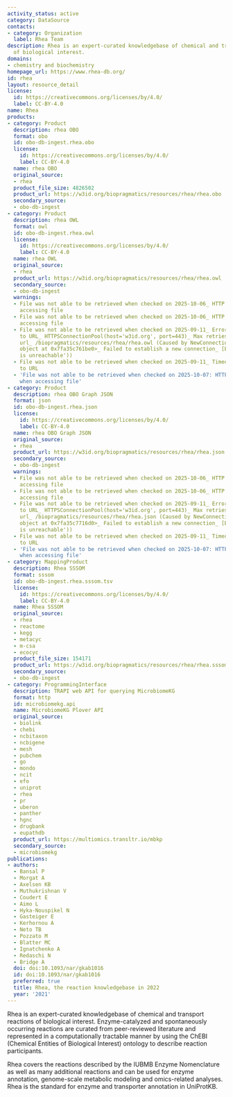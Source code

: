 ```yaml
---
activity_status: active
category: DataSource
contacts:
- category: Organization
  label: Rhea Team
description: Rhea is an expert-curated knowledgebase of chemical and transport reactions
  of biological interest.
domains:
- chemistry and biochemistry
homepage_url: https://www.rhea-db.org/
id: rhea
layout: resource_detail
license:
  id: https://creativecommons.org/licenses/by/4.0/
  label: CC-BY-4.0
name: Rhea
products:
- category: Product
  description: rhea OBO
  format: obo
  id: obo-db-ingest.rhea.obo
  license:
    id: https://creativecommons.org/licenses/by/4.0/
    label: CC-BY-4.0
  name: rhea OBO
  original_source:
  - rhea
  product_file_size: 4826502
  product_url: https://w3id.org/biopragmatics/resources/rhea/rhea.obo
  secondary_source:
  - obo-db-ingest
- category: Product
  description: rhea OWL
  format: owl
  id: obo-db-ingest.rhea.owl
  license:
    id: https://creativecommons.org/licenses/by/4.0/
    label: CC-BY-4.0
  name: rhea OWL
  original_source:
  - rhea
  product_url: https://w3id.org/biopragmatics/resources/rhea/rhea.owl
  secondary_source:
  - obo-db-ingest
  warnings:
  - File was not able to be retrieved when checked on 2025-10-06_ HTTP 404 error when
    accessing file
  - File was not able to be retrieved when checked on 2025-10-06_ HTTP 404 error when
    accessing file
  - File was not able to be retrieved when checked on 2025-09-11_ Error connecting
    to URL_ HTTPSConnectionPool(host='w3id.org', port=443)_ Max retries exceeded with
    url_ /biopragmatics/resources/rhea/rhea.owl (Caused by NewConnectionError('<urllib3.connection.HTTPSConnection
    object at 0x7fa35c761be0>_ Failed to establish a new connection_ [Errno 101] Network
    is unreachable'))
  - File was not able to be retrieved when checked on 2025-09-11_ Timeout connecting
    to URL
  - 'File was not able to be retrieved when checked on 2025-10-07: HTTP 404 error
    when accessing file'
- category: Product
  description: rhea OBO Graph JSON
  format: json
  id: obo-db-ingest.rhea.json
  license:
    id: https://creativecommons.org/licenses/by/4.0/
    label: CC-BY-4.0
  name: rhea OBO Graph JSON
  original_source:
  - rhea
  product_url: https://w3id.org/biopragmatics/resources/rhea/rhea.json
  secondary_source:
  - obo-db-ingest
  warnings:
  - File was not able to be retrieved when checked on 2025-10-06_ HTTP 404 error when
    accessing file
  - File was not able to be retrieved when checked on 2025-10-06_ HTTP 404 error when
    accessing file
  - File was not able to be retrieved when checked on 2025-09-11_ Error connecting
    to URL_ HTTPSConnectionPool(host='w3id.org', port=443)_ Max retries exceeded with
    url_ /biopragmatics/resources/rhea/rhea.json (Caused by NewConnectionError('<urllib3.connection.HTTPSConnection
    object at 0x7fa35c7716d0>_ Failed to establish a new connection_ [Errno 101] Network
    is unreachable'))
  - File was not able to be retrieved when checked on 2025-09-11_ Timeout connecting
    to URL
  - 'File was not able to be retrieved when checked on 2025-10-07: HTTP 404 error
    when accessing file'
- category: MappingProduct
  description: Rhea SSSOM
  format: sssom
  id: obo-db-ingest.rhea.sssom.tsv
  license:
    id: https://creativecommons.org/licenses/by/4.0/
    label: CC-BY-4.0
  name: Rhea SSSOM
  original_source:
  - rhea
  - reactome
  - kegg
  - metacyc
  - m-csa
  - ecocyc
  product_file_size: 154171
  product_url: https://w3id.org/biopragmatics/resources/rhea/rhea.sssom.tsv
  secondary_source:
  - obo-db-ingest
- category: ProgrammingInterface
  description: TRAPI web API for querying MicrobiomeKG
  format: http
  id: microbiomekg.api
  name: MicrobiomeKG Plover API
  original_source:
  - biolink
  - chebi
  - ncbitaxon
  - ncbigene
  - mesh
  - pubchem
  - go
  - mondo
  - ncit
  - efo
  - uniprot
  - rhea
  - pr
  - uberon
  - panther
  - hgnc
  - drugbank
  - eupathdb
  product_url: https://multiomics.transltr.io/mbkp
  secondary_source:
  - microbiomekg
publications:
- authors:
  - Bansal P
  - Morgat A
  - Axelsen KB
  - Muthukrishnan V
  - Coudert E
  - Aimo L
  - Hyka-Nouspikel N
  - Gasteiger E
  - Kerhornou A
  - Neto TB
  - Pozzato M
  - Blatter MC
  - Ignatchenko A
  - Redaschi N
  - Bridge A
  doi: doi:10.1093/nar/gkab1016
  id: doi:10.1093/nar/gkab1016
  preferred: true
  title: Rhea, the reaction knowledgebase in 2022
  year: '2021'
---
```

Rhea is an expert-curated knowledgebase of chemical and transport reactions of biological interest. Enzyme-catalyzed and spontaneously occurring reactions are curated from peer-reviewed literature and represented in a computationally tractable manner by using the ChEBI (Chemical Entities of Biological Interest) ontology to describe reaction participants.

Rhea covers the reactions described by the IUBMB Enzyme Nomenclature as well as many additional reactions and can be used for enzyme annotation, genome-scale metabolic modeling and omics-related analyses. Rhea is the standard for enzyme and transporter annotation in UniProtKB.